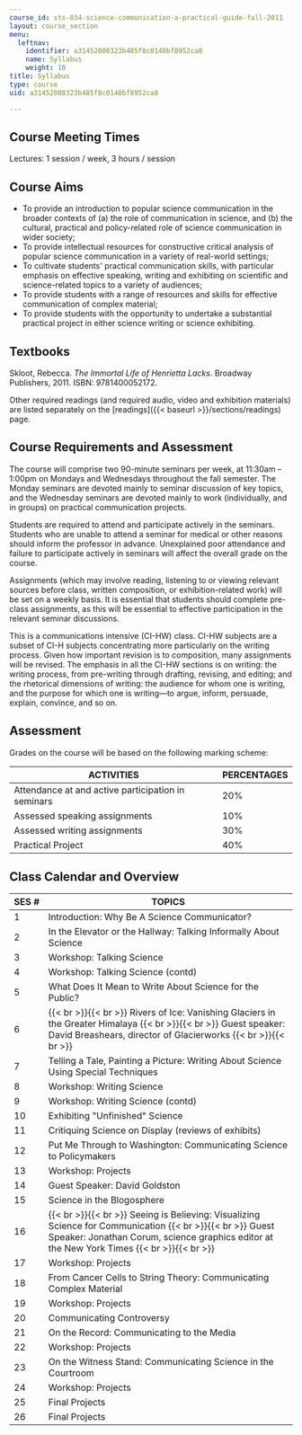 ```yaml
---
course_id: sts-034-science-communication-a-practical-guide-fall-2011
layout: course_section
menu:
  leftnav:
    identifier: a31452008323b485f8c0140bf8952ca8
    name: Syllabus
    weight: 10
title: Syllabus
type: course
uid: a31452008323b485f8c0140bf8952ca8

---
```


Course Meeting Times
--------------------

Lectures: 1 session / week, 3 hours / session

Course Aims
-----------

*   To provide an introduction to popular science communication in the broader contexts of (a) the role of communication in science, and (b) the cultural, practical and policy-related role of science communication in wider society;
*   To provide intellectual resources for constructive critical analysis of popular science communication in a variety of real-world settings;
*   To cultivate students' practical communication skills, with particular emphasis on effective speaking, writing and exhibiting on scientific and science-related topics to a variety of audiences;
*   To provide students with a range of resources and skills for effective communication of complex material;
*   To provide students with the opportunity to undertake a substantial practical project in either science writing or science exhibiting.

Textbooks
---------

Skloot, Rebecca. _The Immortal Life of Henrietta Lacks_. Broadway Publishers, 2011. ISBN: 9781400052172.

Other required readings (and required audio, video and exhibition materials) are listed separately on the [readings]({{< baseurl >}}/sections/readings) page.

Course Requirements and Assessment
----------------------------------

The course will comprise two 90-minute seminars per week, at 11:30am – 1:00pm on Mondays and Wednesdays throughout the fall semester. The Monday seminars are devoted mainly to seminar discussion of key topics, and the Wednesday seminars are devoted mainly to work (individually, and in groups) on practical communication projects.

Students are required to attend and participate actively in the seminars. Students who are unable to attend a seminar for medical or other reasons should inform the professor in advance. Unexplained poor attendance and failure to participate actively in seminars will affect the overall grade on the course.

Assignments (which may involve reading, listening to or viewing relevant sources before class, written composition, or exhibition-related work) will be set on a weekly basis. It is essential that students should complete pre-class assignments, as this will be essential to effective participation in the relevant seminar discussions.

This is a communications intensive (CI-HW) class. CI-HW subjects are a subset of CI-H subjects concentrating more particularly on the writing process. Given how important revision is to composition, many assignments will be revised. The emphasis in all the CI-HW sections is on writing: the writing process, from pre-writing through drafting, revising, and editing; and the rhetorical dimensions of writing: the audience for whom one is writing, and the purpose for which one is writing—to argue, inform, persuade, explain, convince, and so on.

Assessment
----------

Grades on the course will be based on the following marking scheme:

| ACTIVITIES | PERCENTAGES |
| --- | --- |
| Attendance at and active participation in seminars | 20% |
| Assessed speaking assignments | 10% |
| Assessed writing assignments | 30% |
| Practical Project | 40% 

Class Calendar and Overview
---------------------------

| SES # | TOPICS |
| --- | --- |
| 1 | Introduction: Why Be A Science Communicator? |
| 2 | In the Elevator or the Hallway: Talking Informally About Science |
| 3 | Workshop: Talking Science |
| 4 | Workshop: Talking Science (contd) |
| 5 | What Does It Mean to Write About Science for the Public? |
| 6 |  {{< br >}}{{< br >}} Rivers of Ice: Vanishing Glaciers in the Greater Himalaya {{< br >}}{{< br >}} Guest speaker: David Breashears, director of Glacierworks {{< br >}}{{< br >}}  |
| 7 | Telling a Tale, Painting a Picture: Writing About Science Using Special Techniques |
| 8 | Workshop: Writing Science |
| 9 | Workshop: Writing Science (contd) |
| 10 | Exhibiting "Unfinished" Science |
| 11 | Critiquing Science on Display (reviews of exhibits) |
| 12 | Put Me Through to Washington: Communicating Science to Policymakers |
| 13 | Workshop: Projects |
| 14 | Guest Speaker: David Goldston |
| 15 | Science in the Blogosphere |
| 16 |  {{< br >}}{{< br >}} Seeing is Believing: Visualizing Science for Communication {{< br >}}{{< br >}} Guest Speaker: Jonathan Corum, science graphics editor at the New York Times {{< br >}}{{< br >}}  |
| 17 | Workshop: Projects |
| 18 | From Cancer Cells to String Theory: Communicating Complex Material |
| 19 | Workshop: Projects |
| 20 | Communicating Controversy |
| 21 | On the Record: Communicating to the Media |
| 22 | Workshop: Projects |
| 23 | On the Witness Stand: Communicating Science in the Courtroom |
| 24 | Workshop: Projects |
| 25 | Final Projects |
| 26 | Final Projects